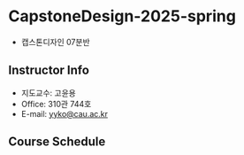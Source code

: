 # CapstoneDesign-2025-spring
- 캡스톤디자인 07분반

## Instructor Info
- 지도교수: 고윤용
- Office: 310관 744호
- E-mail: yyko@cau.ac.kr

## Course Schedule


